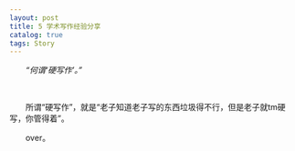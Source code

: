 ```yaml
---
layout: post
title: 5 学术写作经验分享
catalog: true  
tags: Story
---
```


&emsp;&emsp;*“何谓‘硬写作’。”*

<br/>

&emsp;&emsp;所谓“硬写作”，就是“老子知道老子写的东西垃圾得不行，但是老子就tm硬写，你管得着”。

&emsp;&emsp;over。

<br/>
